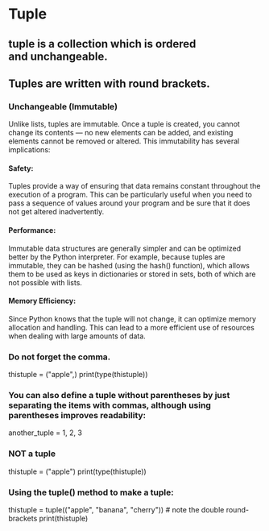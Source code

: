 # Tuple

## tuple is a collection which is ordered and unchangeable.
## Tuples are written with round brackets.

### Unchangeable (Immutable)
Unlike lists, tuples are immutable. Once a tuple is created, you cannot change its contents — no new elements can be added, and existing elements cannot be removed or altered. This immutability has several implications:

#### Safety: 
Tuples provide a way of ensuring that data remains constant throughout the execution of a program. This can be particularly useful when you need to pass a sequence of values around your program and be sure that it does not get altered inadvertently.

#### Performance: 
Immutable data structures are generally simpler and can be optimized better by the Python interpreter. For example, because tuples are immutable, they can be hashed (using the hash() function), which allows them to be used as keys in dictionaries or stored in sets, both of which are not possible with lists.

#### Memory Efficiency: 
Since Python knows that the tuple will not change, it can optimize memory allocation and handling. This can lead to a more efficient use of resources when dealing with large amounts of data.

### Do not forget the comma.
thistuple = ("apple",)
print(type(thistuple))

### You can also define a tuple without parentheses by just separating the items with commas, although using parentheses improves readability:
another_tuple = 1, 2, 3

### NOT a tuple
thistuple = ("apple")
print(type(thistuple))

### Using the tuple() method to make a tuple:
thistuple = tuple(("apple", "banana", "cherry")) # note the double round-brackets
print(thistuple)
